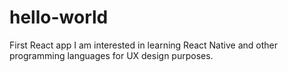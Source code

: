 # hello-world
First React app
I am interested in learning React Native and other programming languages for UX design purposes.
